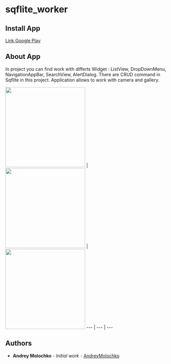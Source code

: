 # sqflite_worker

## Install App
[Link Google Play](https://play.google.com/store/apps/details?id=com.ostrovec.sqfliteworker)

## About App 

In project you can find work with differts Widget : ListView, DropDownMenu, NavigationAppBar, SearchView, AlertDialog.
There are CRUD command in Sqflite in this project. Application allows to work with camera and gallery.

<img src="https://user-images.githubusercontent.com/36672245/54613352-cc12d400-4a17-11e9-91c0-33d41d35cb52.jpg" width = 250> | 
<img src="https://user-images.githubusercontent.com/36672245/54613456-f5cbfb00-4a17-11e9-986f-dde7bbf973eb.jpg" width = 250> | 
<img src="https://user-images.githubusercontent.com/36672245/54613462-f95f8200-4a17-11e9-807d-898ba66cb50a.jpg" width = 250>
--- | --- | ---

## Authors

* **Andrey Molochko** - *Initial work* - [AndreyMolochko](https://github.com/AndreyMolochko)
